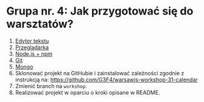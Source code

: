# Grupa nr. 4: Jak przygotować się do warsztatów?

1. [Edytor tekstu](/workshop-setup/partials/edytor-tekstu.html)
2. [Przeglądarka](/workshop-setup/partials/przegladarka.html)
3. [Node.js + npm](/workshop-setup/partials/node+npm.html)
4. [Git](/workshop-setup/partials/git-instalacja.html)
5. [Mongo](https://docs.mongodb.com/manual/installation/)
6. Sklonować projekt na GitHubie i zainstalować zależności zgodnie z instrukcją na:
   <https://github.com/G3F4/warsawjs-workshop-31-calendar>
7. Zmienić branch na `workshop`.
8. Realizować projekt w oparciu o kroki opisane w README.
